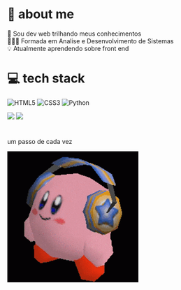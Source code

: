 # 💫 about me
🌷 Sou dev web trilhando meus conhecimentos<br>
👩🏻‍🎓 Formada em Analise e Desenvolvimento de Sistemas<br>
💡 Atualmente aprendendo sobre front end<br>

# 💻 tech stack
![HTML5](https://img.shields.io/badge/html5-%23E34F26.svg?style=for-the-badge&logo=html5&logoColor=white) ![CSS3](https://img.shields.io/badge/css3-%231572B6.svg?style=for-the-badge&logo=css3&logoColor=white) ![Python](https://img.shields.io/badge/python-3670A0?style=for-the-badge&logo=python&logoColor=ffdd54)

![](https://github-readme-stats.vercel.app/api?username=victoriacalisto&theme=date_night&hide_border=true&include_all_commits=false&count_private=false) ![](https://github-readme-stats.vercel.app/api/top-langs/?username=victoriacalisto&theme=date_night&hide_border=true&include_all_commits=false&count_private=false&layout=compact)

# 
<p>um passo de cada vez</p>
<img src= "https://github.com/victoriacalisto/victoriacalisto/blob/main/kirby_headphones.gif" width="300">

